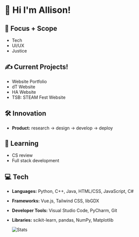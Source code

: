 # 💌 Hi I'm Allison!

## 🌱 Focus + Scope
- Tech
- UI/UX
- Justice

## ✍️ Current Projects!
- Website Portfolio
- dT Website
- HA Website
- TSB: STEAM Fest Website

## 🛠️ Innovation
- **Product:** research → design → develop → deploy

## 📖 Learning
- CS review
- Full stack development<br>

## 💻 **Tech**
- **Languages:** Python, C++, Java, HTML/CSS, JavaScript, C#
- **Frameworks:** Vue.js, Tailwind CSS, libGDX
- **Developer Tools:** Visual Studio Code, PyCharm, Git
- **Libraries:** scikit-learn, pandas, NumPy, Matplotlib

  ![Stats](https://github-readme-stats.vercel.app/api/top-langs/?username=imallison&layout=compact&theme=dark&langs_count=4)

<!---
allison-pham/allison-pham is a ✨ special ✨ repository because its `README.md` (this file) appears on your GitHub profile.
You can click the Preview link to take a look at your changes.

  ![Stats](https://github-readme-stats.vercel.app/api/top-langs/?username=imallison&layout=compact&theme=dark&langs_count=4)

<p align="left"> 
    <a href="https://www.python.org" target="_blank"> <img src="https://github.com/allison-pham/allison-pham/blob/main/python.png" alt="python" width="40" height="40"/> </a>
</p>
--->
